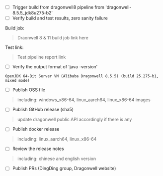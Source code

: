 - [ ] Trigger build from dragonwell8 pipeline from 'dragonwell-8.5.5_jdk8u275-b2'
- [ ] Verify build and test results, zero sanity failure

Build job:
> Draonwell 8 & 11 build job link here

Test link:
> Test pipeline report link

- [ ] Verify the output format of 'java -version' 
```
OpenJDK 64-Bit Server VM (Alibaba Dragonwell 8.5.5) (build 25.275-b1, mixed mode)
```

- [ ] Publish OSS file
>  including: windows_x86-64, linux_aarch64, linux_x86-64  images
- [ ] Publish GitHub release (sha5)
>  update dragonwell public API accordingly if there is any
- [ ] Publish docker release
> including: linux_aarch64, linux_x86-64
- [ ] Review the release notes
>  including: chinese and english version
- [ ] Publish PRs  (DingDing group, Dragonwell website)
